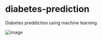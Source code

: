 # diabetes-prediction

Diabetes preddiction using machine learning



![image](https://user-images.githubusercontent.com/69498031/119483738-e7559880-bd72-11eb-8b1e-5d0e8f5c6910.png)

